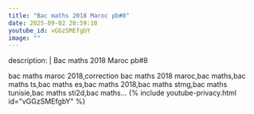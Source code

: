 ```yaml
---
title: "Bac maths 2018 Maroc pb#8"
date: 2025-09-02 20:59:10 
youtube_id: vGGzSMEfgbY
image: ""
---
```

description: |
  Bac maths 2018 Maroc pb#8
  
  
  
  
  bac maths maroc 2018,correction bac maths 2018 maroc,bac maths,bac maths ts,bac maths es,bac maths 2018,bac maths stmg,bac maths tunisie,bac maths sti2d,bac maths...
{% include youtube-privacy.html id="vGGzSMEfgbY" %}
